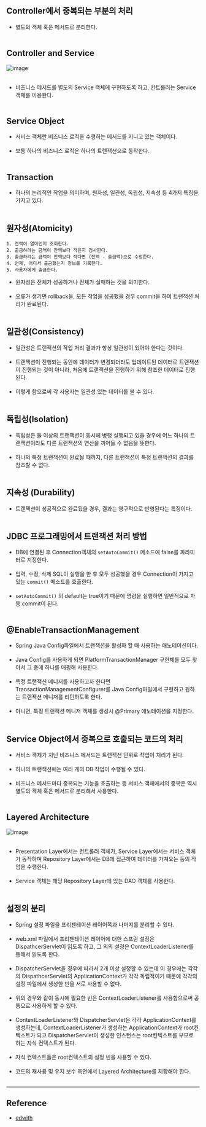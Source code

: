 Controller에서 중복되는 부분의 처리
-----------------------------------

-	별도의 객체 혹은 메서드로 분리한다.<br><br>

Controller and Service
----------------------

![image](https://user-images.githubusercontent.com/56240505/70616161-2b251280-1c51-11ea-9b0f-5bcd41600ce5.png)<br><br>

-	비즈니스 메서드를 별도의 Service 객체에 구현하도록 하고, 컨트롤러는 Service 객체를 이용한다.<br><br>

Service Object
--------------

-	서비스 객체란 비즈니스 로직을 수행하는 메서드를 지니고 있는 객체이다.<br><br>
-	보통 하나의 비즈니스 로직은 하나의 트랜잭션으로 동작한다.<br><br>

Transaction
-----------

-	하나의 논리적인 작업을 의미하며, 원자성, 일관성, 독립성, 지속성 등 4가지 특징을 가지고 있다.<br><br>

원자성(Atomicity)
-----------------

```
1. 잔액이 얼마인지 조회한다.
2. 출금하려는 금액이 잔액보다 작은지 검사한다.
3. 출금하려는 금액이 잔액보다 작다면 (잔액 - 출금액)으로 수정한다.
4. 언제, 어디서 출금했는지 정보를 기록한다.
5. 사용자에게 출금한다.
```

-	원자성은 전체가 성공하거나 전체가 실패하는 것을 의미한다.<br><br>
-	오류가 생기면 rollback을, 모든 작업을 성공했을 경우 commit을 하여 트랜잭션 처리가 완료된다.<br><br>

일관성(Consistency)
-------------------

-	일관성은 트랜잭션의 작업 처리 결과가 항상 일관성이 있어야 한다는 것이다.<br><br>
-	트랜잭션이 진행되는 동안에 데이터가 변경되더라도 업데이트된 데이터로 트랜잭션이 진행되는 것이 아니라, 처음에 트랜잭션을 진행하기 위해 참조한 데이터로 진행된다.<br><br>
-	이렇게 함으로써 각 사용자는 일관성 있는 데이터를 볼 수 있다.<br><br>

독립성(Isolation)
-----------------

-	독립성은 둘 이상의 트랜잭션이 동시에 병행 실행되고 있을 경우에 어느 하나의 트랜잭션이라도 다른 트랜잭션의 연산을 끼어들 수 없음을 뜻한다.<br><br>
-	하나의 특정 트랜잭션이 완료될 때까지, 다른 트랜잭션이 특정 트랜잭션의 결과를 참조할 수 없다.<br><br>

지속성 (Durability)
-------------------

-	트랜잭션이 성공적으로 완료됬을 경우, 결과는 영구적으로 반영된다는 특징이다.<br><br>

JDBC 프로그래밍에서 트랜잭션 처리 방법
--------------------------------------

-	DB에 연결된 후 Connection객체의 `setAutoCommit()` 메소드에 false를 파라미터로 지정한다.<br><br>
-	입력, 수정, 삭제 SQL이 실행을 한 후 모두 성공했을 경우 Connection이 가지고 있는 `commit()` 메소드를 호출한다.<br><br>
-	`setAutoCommit()` 의 default는 true이기 때문에 명령을 실행하면 일반적으로 자동 commit이 된다.<br><br>

@EnableTransactionManagement
----------------------------

-	Spring Java Config파일에서 트랜잭션을 활성화 할 때 사용하는 애노테이션이다.<br><br>
-	Java Config를 사용하게 되면 PlatformTransactionManager 구현체를 모두 찾아서 그 중에 하나를 매핑해 사용한다.<br><br>
-	특정 트랜잭션 메니저를 사용하고자 한다면 TransactionManagementConfigurer를 Java Config파일에서 구현하고 원하는 트랜잭션 메니저를 리턴하도록 한다.<br><br>
-	아니면, 특정 트랜잭션 메니저 객체를 생성시 @Primary 애노테이션을 지정한다.<br><br>

Service Object에서 중복으로 호출되는 코드의 처리
------------------------------------------------

-	서비스 객체가 지닌 비즈니스 메서드는 트랜잭션 단위로 작업이 처리가 된다.<br><br>
-	하나의 트랜잭션에는 여러 개의 DB 작업이 수행될 수 있다.<br><br>
-	비즈니스 메서드마다 중복되는 기능을 호출하는 등 서비스 객체에서의 중복은 역시 별도의 객체 혹은 메서드로 분리해서 사용한다.<br><br>

Layered Architecture
--------------------

![image](https://user-images.githubusercontent.com/56240505/70617587-46455180-1c54-11ea-9596-d4ff81c7acd2.png)<br><br>

-	Presentation Layer에서는 컨트롤러 객체가, Service Layer에서는 서비스 객체가 동작하며 Repository Layer에서는 DB에 접근하여 데이터를 가져오는 등의 작업을 수행한다.<br><br>
-	Service 객체는 해당 Repository Layer에 있는 DAO 객체를 사용한다.<br><br>

설정의 분리
-----------

-	Spring 설정 파일을 프리젠테이션 레이어쪽과 나머지를 분리할 수 있다.<br><br>
-	web.xml 파일에서 프리젠테이션 레이어에 대한 스프링 설정은 DispathcerServlet이 읽도록 하고, 그 외의 설정은 ContextLoaderListener를 통해서 읽도록 한다.<br><br>
-	DispatcherServlet을 경우에 따라서 2개 이상 설정할 수 있는데 이 경우에는 각각의 DispathcerServlet의 ApplicationContext가 각각 독립적이기 때문에 각각의 설정 파일에서 생성한 빈을 서로 사용할 수 없다.<br><br>
-	위의 경우와 같이 동시에 필요한 빈은 ContextLoaderListener를 사용함으로써 공통으로 사용하게 할 수 있다.<br><br>
-	ContextLoaderListener와 DispatcherServlet은 각각 ApplicationContext를 생성하는데, ContextLoaderListener가 생성하는 ApplicationContext가 root컨텍스트가 되고 DispatcherServlet이 생성한 인스턴스는 root컨텍스트를 부모로 하는 자식 컨텍스트가 된다.<br><br>
-	자식 컨텍스트들은 root컨텍스트의 설정 빈을 사용할 수 있다.<br><br>
-	코드의 재사용 및 유지 보수 측면에서 Layered Architecture를 지향해야 한다.<br><br>

---

Reference
---------

-	[edwith](https://www.edwith.org/boostcourse-web/lecture/16767/)
